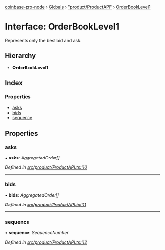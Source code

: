 [coinbase-pro-node](../README.md) › [Globals](../globals.md) › ["product/ProductAPI"](../modules/_product_productapi_.md) › [OrderBookLevel1](_product_productapi_.orderbooklevel1.md)

# Interface: OrderBookLevel1

Represents only the best bid and ask.

## Hierarchy

- **OrderBookLevel1**

## Index

### Properties

- [asks](_product_productapi_.orderbooklevel1.md#asks)
- [bids](_product_productapi_.orderbooklevel1.md#bids)
- [sequence](_product_productapi_.orderbooklevel1.md#sequence)

## Properties

### asks

• **asks**: _AggregatedOrder[]_

_Defined in [src/product/ProductAPI.ts:110](https://github.com/bennyn/coinbase-pro-node/blob/68f4a94/src/product/ProductAPI.ts#L110)_

---

### bids

• **bids**: _AggregatedOrder[]_

_Defined in [src/product/ProductAPI.ts:111](https://github.com/bennyn/coinbase-pro-node/blob/68f4a94/src/product/ProductAPI.ts#L111)_

---

### sequence

• **sequence**: _SequenceNumber_

_Defined in [src/product/ProductAPI.ts:112](https://github.com/bennyn/coinbase-pro-node/blob/68f4a94/src/product/ProductAPI.ts#L112)_
